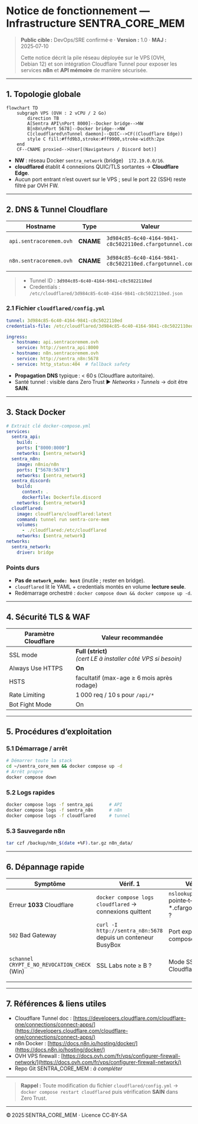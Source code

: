 # Notice de fonctionnement — **Infrastructure SENTRA_CORE_MEM**

> **Public cible :** DevOps/SRE confirmé·e · **Version :** 1.0 · **MAJ :** 2025‑07‑10
>
> Cette notice décrit la pile réseau déployée sur le VPS (OVH, Debian 12) et son intégration Cloudflare Tunnel pour exposer les services **n8n** et **API mémoire** de manière sécurisée.

---

## 1. Topologie globale

```mermaid
flowchart TD
    subgraph VPS (OVH : 2 vCPU / 2 Go)
        direction TB
        A[Sentra API\nPort 8000]--Docker bridge-->NW
        B[n8n\nPort 5678]--Docker bridge-->NW
        C[cloudflared\nTunnel daemon]--QUIC-->CF((Cloudflare Edge))
        style C fill:#ffd9b3,stroke:#ff9900,stroke-width:2px
    end
    CF--CNAME proxied-->User[(Navigateurs / Discord bot)]
```

* **NW** : réseau Docker `sentra_network` (bridge) `172.19.0.0/16`.
* **cloudflared** établit 4 connexions QUIC/TLS sortantes → **Cloudflare Edge**.
* Aucun port entrant n’est ouvert sur le VPS ; seul le port 22 (SSH) reste filtré par OVH FW.

---

## 2. DNS & Tunnel Cloudflare

| Hostname                | Type      | Valeur                                                  | Proxy     | Origine ciblée           |
| ----------------------- | --------- | ------------------------------------------------------- | --------- | ------------------------ |
| `api.sentracoremem.ovh` | **CNAME** | `3d984c85-6c40-4164-9841-c8c5022110ed.cfargotunnel.com` | ☁️ Orange | `http://sentra_api:8000` |
| `n8n.sentracoremem.ovh` | **CNAME** | `3d984c85-6c40-4164-9841-c8c5022110ed.cfargotunnel.com` | ☁️ Orange | `http://sentra_n8n:5678` |

> * Tunnel ID : **`3d984c85‑6c40‑4164‑9841‑c8c5022110ed`**
> * Credentials : `/etc/cloudflared/3d984c85‑6c40‑4164‑9841‑c8c5022110ed.json`

### 2.1 Fichier `cloudflared/config.yml`

```yaml
tunnel: 3d984c85-6c40-4164-9841-c8c5022110ed
credentials-file: /etc/cloudflared/3d984c85-6c40-4164-9841-c8c5022110ed.json

ingress:
  - hostname: api.sentracoremem.ovh
    service: http://sentra_api:8000
  - hostname: n8n.sentracoremem.ovh
    service: http://sentra_n8n:5678
  - service: http_status:404  # fallback safety
```

* **Propagation DNS** typique : < 60 s (Cloudflare autoritaire).
* Santé tunnel : visible dans Zero Trust ► *Networks › Tunnels* → doit être **SAIN**.

---

## 3. Stack Docker

```yaml
# Extrait clé docker‑compose.yml
services:
  sentra_api:
    build: .
    ports: ["8000:8000"]
    networks: [sentra_network]
  sentra_n8n:
    image: n8nio/n8n
    ports: ["5678:5678"]
    networks: [sentra_network]
  sentra_discord:
    build:
      context: .
      dockerfile: Dockerfile.discord
    networks: [sentra_network]
  cloudflared:
    image: cloudflare/cloudflared:latest
    command: tunnel run sentra-core-mem
    volumes:
      - ./cloudflared:/etc/cloudflared
    networks: [sentra_network]
networks:
  sentra_network:
    driver: bridge
```

### Points durs

* **Pas de `network_mode: host`** (inutile ; rester en bridge).
* `cloudflared` lit le YAML + credentials montés en volume **lecture seule**.
* Redémarrage orchestré : `docker compose down && docker compose up -d`.

---

## 4. Sécurité TLS & WAF

| Paramètre Cloudflare | Valeur recommandée                                               |
| -------------------- | ---------------------------------------------------------------- |
| SSL mode             | **Full (strict)** <br>*(cert LE à installer côté VPS si besoin)* |
| Always Use HTTPS     | **On**                                                           |
| HSTS                 | facultatif (max-age ≥ 6 mois après rodage)                       |
| Rate Limiting        | 1 000 req / 10 s pour `/api/*`                                   |
| Bot Fight Mode       | On                                                               |

---

## 5. Procédures d’exploitation

### 5.1 Démarrage / arrêt

```bash
# Démarrer toute la stack
cd ~/sentra_core_mem && docker compose up -d
# Arrêt propre
docker compose down
```

### 5.2 Logs rapides

```bash
docker compose logs -f sentra_api      # API
docker compose logs -f sentra_n8n      # n8n
docker compose logs -f cloudflared     # tunnel
```

### 5.3 Sauvegarde n8n

```bash
tar czf /backup/n8n_$(date +%F).tar.gz n8n_data/
```

---

## 6. Dépannage rapide

| Symptôme                                     | Vérif. 1                                                     | Vérif. 2                                                      | Correctif                             |
| -------------------------------------------- | ------------------------------------------------------------ | ------------------------------------------------------------- | ------------------------------------- |
| Erreur **1033** Cloudflare                   | `docker compose logs cloudflared` → connexions quittent      | `nslookup <host>` pointe‑t‑il bien vers \*.cfargotunnel.com ? | Revoir CNAME + restart cloudflared    |
| `502` Bad Gateway                            | `curl -I http://sentra_n8n:5678` depuis un conteneur BusyBox | Port exposé dans compose ?                                    | Rebuild n8n / revérifier healthcheck  |
| `schannel CRYPT_E_NO_REVOCATION_CHECK` (Win) | SSL Labs note ≥ B ?                                          | Mode SSL Cloudflare                                           | Forcer TLS 1.2+, corriger chaîne cert |

---

## 7. Références & liens utiles

* Cloudflare Tunnel doc : [https://developers.cloudflare.com/cloudflare-one/connections/connect-apps/](https://developers.cloudflare.com/cloudflare-one/connections/connect-apps/)
* n8n Docker : [https://docs.n8n.io/hosting/docker/](https://docs.n8n.io/hosting/docker/)
* OVH VPS firewall : [https://docs.ovh.com/fr/vps/configurer-firewall-network/](https://docs.ovh.com/fr/vps/configurer-firewall-network/)
* Repo Git SENTRA_CORE_MEM : *à compléter*

---

> **Rappel :** Toute modification du fichier `cloudflared/config.yml` → `docker compose restart cloudflared` puis vérification **SAIN** dans Zero Trust.

---

© 2025 SENTRA_CORE_MEM · Licence CC‑BY‑SA
